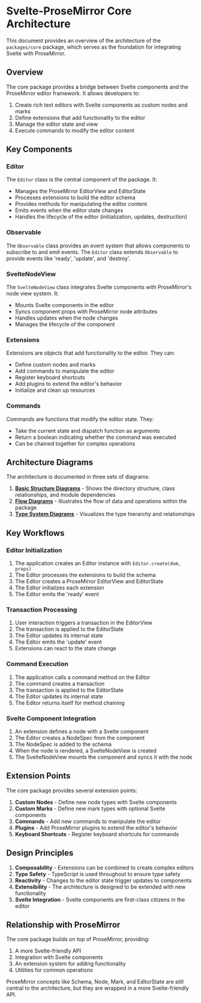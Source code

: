 # Svelte-ProseMirror Core Architecture

This document provides an overview of the architecture of the `packages/core` package, which serves as the foundation for integrating Svelte with ProseMirror.

## Overview

The core package provides a bridge between Svelte components and the ProseMirror editor framework. It allows developers to:

1. Create rich text editors with Svelte components as custom nodes and marks
2. Define extensions that add functionality to the editor
3. Manage the editor state and view
4. Execute commands to modify the editor content

## Key Components

### Editor

The `Editor` class is the central component of the package. It:

- Manages the ProseMirror EditorView and EditorState
- Processes extensions to build the editor schema
- Provides methods for manipulating the editor content
- Emits events when the editor state changes
- Handles the lifecycle of the editor (initialization, updates, destruction)

### Observable

The `Observable` class provides an event system that allows components to subscribe to and emit events. The `Editor` class extends `Observable` to provide events like 'ready', 'update', and 'destroy'.

### SvelteNodeView

The `SvelteNodeView` class integrates Svelte components with ProseMirror's node view system. It:

- Mounts Svelte components in the editor
- Syncs component props with ProseMirror node attributes
- Handles updates when the node changes
- Manages the lifecycle of the component

### Extensions

Extensions are objects that add functionality to the editor. They can:

- Define custom nodes and marks
- Add commands to manipulate the editor
- Register keyboard shortcuts
- Add plugins to extend the editor's behavior
- Initialize and clean up resources

### Commands

Commands are functions that modify the editor state. They:

- Take the current state and dispatch function as arguments
- Return a boolean indicating whether the command was executed
- Can be chained together for complex operations

## Architecture Diagrams

The architecture is documented in three sets of diagrams:

1. **[Basic Structure Diagrams](diagrams.md)** - Shows the directory structure, class relationships, and module dependencies
2. **[Flow Diagrams](diagrams-flow.md)** - Illustrates the flow of data and operations within the package
3. **[Type System Diagrams](diagrams-types.md)** - Visualizes the type hierarchy and relationships

## Key Workflows

### Editor Initialization

1. The application creates an Editor instance with `Editor.create(dom, props)`
2. The Editor processes the extensions to build the schema
3. The Editor creates a ProseMirror EditorView and EditorState
4. The Editor initializes each extension
5. The Editor emits the 'ready' event

### Transaction Processing

1. User interaction triggers a transaction in the EditorView
2. The transaction is applied to the EditorState
3. The Editor updates its internal state
4. The Editor emits the 'update' event
5. Extensions can react to the state change

### Command Execution

1. The application calls a command method on the Editor
2. The command creates a transaction
3. The transaction is applied to the EditorState
4. The Editor updates its internal state
5. The Editor returns itself for method chaining

### Svelte Component Integration

1. An extension defines a node with a Svelte component
2. The Editor creates a NodeSpec from the component
3. The NodeSpec is added to the schema
4. When the node is rendered, a SvelteNodeView is created
5. The SvelteNodeView mounts the component and syncs it with the node

## Extension Points

The core package provides several extension points:

1. **Custom Nodes** - Define new node types with Svelte components
2. **Custom Marks** - Define new mark types with optional Svelte components
3. **Commands** - Add new commands to manipulate the editor
4. **Plugins** - Add ProseMirror plugins to extend the editor's behavior
5. **Keyboard Shortcuts** - Register keyboard shortcuts for commands

## Design Principles

1. **Composability** - Extensions can be combined to create complex editors
2. **Type Safety** - TypeScript is used throughout to ensure type safety
3. **Reactivity** - Changes to the editor state trigger updates to components
4. **Extensibility** - The architecture is designed to be extended with new functionality
5. **Svelte Integration** - Svelte components are first-class citizens in the editor

## Relationship with ProseMirror

The core package builds on top of ProseMirror, providing:

1. A more Svelte-friendly API
2. Integration with Svelte components
3. An extension system for adding functionality
4. Utilities for common operations

ProseMirror concepts like Schema, Node, Mark, and EditorState are still central to the architecture, but they are wrapped in a more Svelte-friendly API.

